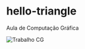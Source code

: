 # hello-triangle
Aula de Computação Gráfica

![Trabalho CG](https://user-images.githubusercontent.com/81781232/167439684-ae864c55-836d-49d1-9f76-23ad6ff11bd4.png)
